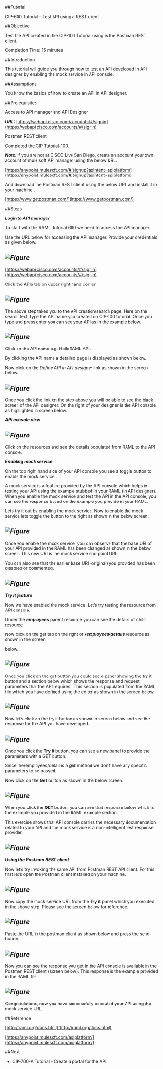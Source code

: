 ##Tutorial

CIP-600 Tutorial – Test API using a REST client

##Objective

Test the API created in the CIP-100 Tutorial using is the Postman REST client.

Completion Time: 15 minutes

##Introduction

This tutorial will guide you through how to test an API developed in API designer by enabling the mock service in API console.

##Assumptions

You know the basics of how to create an API in API designer.

##Prerequisites

Access to API manager and API Designer

**_URL:_** [https://webapi.cisco.com/accounts/#/signin](https://webapi.cisco.com/accounts/#/signin)

Postman REST client

Completed the CIP Tutorial-100.

**_Note:_** if you are not at CISCO Live San Diego, create an account your own account of mule soft API manager using the below URL.

[https://anypoint.mulesoft.com/#/signup?apintent=apiplatform](https://anypoint.mulesoft.com/#/signup?apintent=apiplatform)

And download the Postman REST client using the below URL and install it in your machine .

[https://www.getpostman.com/](https://www.getpostman.com/)

##Steps

**_Login to API manager_**

To start with the RAML Tutorial 600 we need to access the API manager.

Use the URL below for accessing the API manager. Provide your credentials as given below.

## _![Figure](/posts/files/cip-lab-600/LoginScreen.png)_

[https://webapi.cisco.com/accounts/#/signin](https://webapi.cisco.com/accounts/#/signin)

Click the APIs tab on upper right hand corner

## _![Figure](/posts/files/cip-lab-600/CIPHomeScreen.png)_

The above step takes you to the API creation\search page. Here on the search text, type the API name you created on CIP-100 tutorial. Once you type and press enter you can see your API as in the example below.

## _![Figure](/posts/files/cip-lab-600/SelectHelloRAMLAPI.png)_

Click on the API name e.g. HelloRAML API.

By clicking the API name a detailed page is displayed as shown below.

Now click on the _Define API in API designer_ link as shown in the screen below.

## _![Figure](/posts/files/cip-lab-600/SelectEditHelloRAMLAPI.png)_

Once you click the link on the step above you will be able to see the black screen of the API designer. On the right of your designer is the API console as highlighted in screen below.

**_API console view_**

## _![Figure](/posts/files/cip-lab-600/APIConsoleScreen.png)_

Click on the resources and see the details populated from RAML to the API console.

**_Enabling mock service_**

On the top right hand side of your API console you see a toggle button to enable the mock service.

A mock service is a feature provided by the API console which helps in testing your API using the example stubbed in your RAML (in API designer). When you enable the mock service and test the API in the API console, you can see the response based on the example you provide in your RAML.

Lets try it out by enabling the mock service. Now to enable the mock service lets toggle the button to the right as shown in the below screen.

## _![Figure](/posts/files/cip-lab-600/EnableMockService.png)_

Once you enable the mock service, you can observe that the base URI of your API provided in the RAML has been changed as shown in the below screen. This new URI is the mock service end point URI.

You can also see that the earlier base URI (original) you provided has been disabled or commented.

## _![Figure](/posts/files/cip-lab-600/ChangeInBaseURI.png)_

**_Try it feature_**

Now we have enabled the mock service. Let’s try testing the resource from API console.

Under the **_employees_** parent resource you can see the details of child resource

Now click on the get tab on the right of **_/employees/details_** resource as shown in the screen

below.

## _![Figure](/posts/files/cip-lab-600/AttemptTryIt.png)_

Once you click on the get button you could see a panel showing the try it button and a section below which shows the response and request parameters that the API requires . This section is populated from the RAML file which you have defined using the editor as shown in the screen below.

## _![Figure](/posts/files/cip-lab-600/ShowReqPartInTryIt.png)_

Now let’s click on the try it button as shown in screen below and see the response for the API you have developed.

## _![Figure](/posts/files/cip-lab-600/AttemptTryIt.png)_

Once you click the **Try it** button, you can see a new panel to provide the parameters with a GET button.

Since the/employees/detail is a **_get_** method we don’t have any specific parameters to be passed.

Now click on the **Get** button as shown in the below screen.

## _![Figure](/posts/files/cip-lab-600/ClickGetInTryIt.png)_

When you click the **GET** button, you can see that response below which is the example you provided in the RAML example section.

This exercise shows that API console carries the necessary documentation related to your API and the mock service is a non-intelligent test response provider.

## _![Figure](/posts/files/cip-lab-600/ShowRespInTryIt.png)_

**_Using the Postman REST client_**

Now let’s try invoking the same API from Postman REST API client. For this first let’s open the Postman client installed on your machine.

## _![Figure](/posts/files/cip-lab-600/ShowPostMan.png)_

Now copy the mock service URL from the **Try it** panel which you executed in the above step. Please see the screen below for reference.

## _![Figure](/posts/files/cip-lab-600/CopyURLfromTryIt.png)_

Paste the URL in the postman client as shown below and press the send button.

## _![Figure](/posts/files/cip-lab-600/ExecMockURLInPost.png)_

Now you can see the response you get in the API console is available in the Postman REST client (screen below). This response is the example provided in the RAML file.

## _![Figure](/posts/files/cip-lab-600/ShowPostManResp.png)_

Congratulations, now you have successfully executed your API using the mock service URL.

##Reference

[http://raml.org/docs.html](http://raml.org/docs.html)

[https://anypoint.mulesoft.com/apiplatform/](https://anypoint.mulesoft.com/apiplatform/)

##Next

*   CIP-700-A Tutorial - Create a portal for the API
